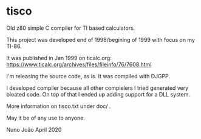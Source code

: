 # tisco
Old z80 simple C compiler for TI based calculators.

This project was developed end of 1998/begining of 1999 with focus on my TI-86.

It was published in Jan 1999 on ticalc.org:
https://www.ticalc.org/archives/files/fileinfo/76/7608.html

I'm releasing the source code, as is. It was compiled with DJGPP.

I developed compiler because all other compielers I tried generated very bloated code.
On top of that I ended up adding support for a DLL system.

More information on tisco.txt under doc/ .

May it be of any use to anyone.

Nuno João
April 2020
